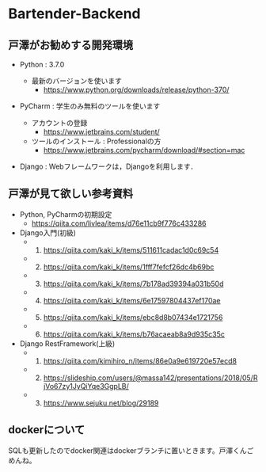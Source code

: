 # Bartender-Backend
## 戸澤がお勧めする開発環境
- Python : 3.7.0
    - 最新のバージョンを使います
        - https://www.python.org/downloads/release/python-370/

- PyCharm : 学生のみ無料のツールを使います
    - アカウントの登録
        - https://www.jetbrains.com/student/
    - ツールのインストール : Professionalの方
        - https://www.jetbrains.com/pycharm/download/#section=mac

- Django : Webフレームワークは，Djangoを利用します． 
## 戸澤が見て欲しい参考資料
- Python, PyCharmの初期設定
    - https://qiita.com/livlea/items/d76e11cb9f776c433286
- Django入門(初級)
    - 1. https://qiita.com/kaki_k/items/511611cadac1d0c69c54
    - 2. https://qiita.com/kaki_k/items/1fff7fefcf26dc4b69bc
    - 3. https://qiita.com/kaki_k/items/7b178ad39394a031b50d
    - 4. https://qiita.com/kaki_k/items/6e17597804437ef170ae
    - 5. https://qiita.com/kaki_k/items/ebc8d8b07434e1721756
    - 6. https://qiita.com/kaki_k/items/b76acaeab8a9d935c35c
- Django RestFramework(上級)
    - 1. https://qiita.com/kimihiro_n/items/86e0a9e619720e57ecd8
    - 2. https://slideship.com/users/@massa142/presentations/2018/05/RjVo67zy1JyQiYqe3GgpLB/
    - 3. https://www.sejuku.net/blog/29189
## dockerについて
SQLも更新したのでdocker関連はdockerブランチに置いときます。戸澤くんごめんね。
